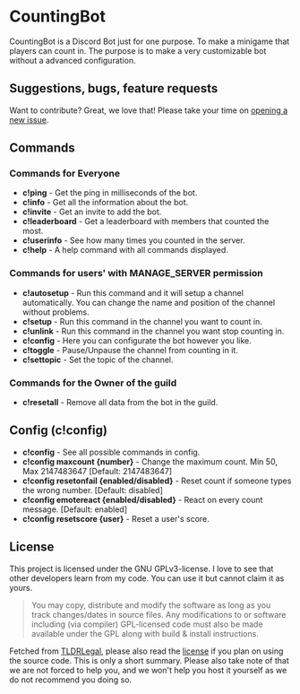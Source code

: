 # CountingBot
CountingBot is a Discord Bot just for one purpose. To make a minigame that players can count in. The purpose is to make a very customizable bot without a advanced configuration.

## Suggestions, bugs, feature requests
Want to contribute? Great, we love that! Please take your time on [opening a new issue](https://github.com/GameFreakBaree/countingbot/issues).

## Commands
### Commands for Everyone
* **c!ping** - Get the ping in milliseconds of the bot.
* **c!info** - Get all the information about the bot.
* **c!invite** - Get an invite to add the bot.
* **c!leaderboard** - Get a leaderboard with members that counted the most.
* **c!userinfo** - See how many times you counted in the server.
* **c!help** - A help command with all commands displayed.

### Commands for users' with MANAGE_SERVER permission
* **c!autosetup** - Run this command and it will setup a channel automatically. You can change the name and position of the channel without problems.
* **c!setup** - Run this command in the channel you want to count in.
* **c!unlink** - Run this command in the channel you want stop counting in.
* **c!config** - Here you can configurate the bot however you like.
* **c!toggle** - Pause/Unpause the channel from counting in it.
* **c!settopic** - Set the topic of the channel.

### Commands for the Owner of the guild
* **c!resetall** - Remove all data from the bot in the guild.

## Config (c!config)
* **c!config** - See all possible commands in config.
* **c!config maxcount {number}** - Change the maximum count. Min 50, Max 2147483647 [Default: 2147483647]
* **c!config resetonfail {enabled/disabled}** - Reset count if someone types the wrong number. [Default: disabled]
* **c!config emotereact {enabled/disabled}** - React on every count message. [Default: enabled]
* **c!config resetscore {user}** - Reset a user's score.

## License
This project is licensed under the GNU GPLv3-license. I love to see that other developers learn from my code. You can use it but cannot claim it as yours.
> You may copy, distribute and modify the software as long as you track changes/dates in source files. Any modifications to or software including (via compiler) GPL-licensed code must also be made available under the GPL along with build & install instructions.  

Fetched from [TLDRLegal](https://tldrlegal.com/license/gnu-general-public-license-v3-(gpl-3)), please also read the [license](https://github.com/GameFreakBaree/countingbot/blob/master/LICENSE) if you plan on using the source code. This is only a short summary. Please also take note of that we are not forced to help you, and we won't help you host it yourself as we do not recommend you doing so.
